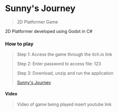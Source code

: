 # **Sunny's Journey**
> 2D Platformer Game

2D Platformer developed using Godot in C#

### How to play
> Step 1: Access the game through the itch.io link
> 
> Step 2: Enter password to access file: 123
> 
> Step 3: Download, unzip and run the application
> 
> [Sunny's Journey](https://lmwebb.itch.io/sunnys-journey)

#### Video
> Video of game being played
> insert youtube link
